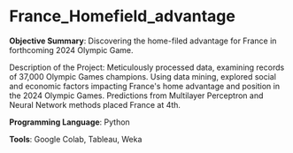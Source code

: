 # France_Homefield_advantage
**Objective Summary**: Discovering the home-filed advantage for France in forthcoming 2024 Olympic Game.



Description of the Project:  Meticulously processed data, examining records of 37,000 Olympic Games champions. Using data mining, explored social and economic factors impacting France's home advantage and position in the 2024 Olympic Games. Predictions from Multilayer Perceptron and Neural Network methods placed France at 4th.

**Programming Language**: Python


**Tools**: Google Colab, Tableau, Weka


